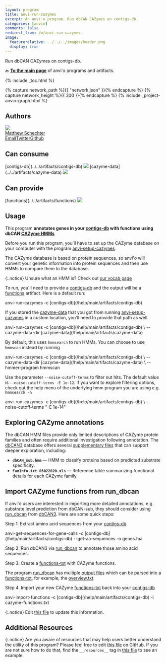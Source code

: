 ```yaml
---
layout: program
title: anvi-run-cazymes
excerpt: An anvi'o program. Run dbCAN CAZymes on contigs-db.
categories: [anvio]
comments: false
redirect_from: /m/anvi-run-cazymes
image:
  featurerelative: ../../../images/header.png
  display: true
---
```


Run dbCAN CAZymes on contigs-db.

🔙 **[To the main page](../../)** of anvi'o programs and artifacts.


{% include _toc.html %}
<div id="svg" class="subnetwork"></div>
{% capture network_path %}{{ "network.json" }}{% endcapture %}
{% capture network_height %}{{ 300 }}{% endcapture %}
{% include _project-anvio-graph.html %}


## Authors

<div class="anvio-person"><div class="anvio-person-info"><div class="anvio-person-photo"><img class="anvio-person-photo-img" src="../../images/authors/mschecht.jpg" /></div><div class="anvio-person-info-box"><a href="/people/mschecht" target="_blank"><span class="anvio-person-name">Matthew Schechter</span></a><div class="anvio-person-social-box"><a href="mailto:mschechter@uchicago.edu" class="person-social" target="_blank"><i class="fa fa-fw fa-envelope-square"></i>Email</a><a href="http://twitter.com/mschecht_bio" class="person-social" target="_blank"><i class="fa fa-fw fa-twitter-square"></i>Twitter</a><a href="http://github.com/mschecht" class="person-social" target="_blank"><i class="fa fa-fw fa-github"></i>Github</a></div></div></div></div>



## Can consume


<p style="text-align: left" markdown="1"><span class="artifact-r">[contigs-db](../../artifacts/contigs-db) <img src="../../images/icons/DB.png" class="artifact-icon-mini" /></span> <span class="artifact-r">[cazyme-data](../../artifacts/cazyme-data) <img src="../../images/icons/DATA.png" class="artifact-icon-mini" /></span></p>


## Can provide


<p style="text-align: left" markdown="1"><span class="artifact-p">[functions](../../artifacts/functions) <img src="../../images/icons/CONCEPT.png" class="artifact-icon-mini" /></span></p>


## Usage


This program **annotates genes in your <span class="artifact-n">[contigs-db](/help/main/artifacts/contigs-db)</span> with functions using dbCAN [CAZyme HMMs](https://bcb.unl.edu/dbCAN2/download/Databases/)** 

Before you run this program, you'll have to set up the CAZyme database on your computer with the program <span class="artifact-p">[anvi-setup-cazymes](/help/main/programs/anvi-setup-cazymes)</span>.  

The CAZyme database is based on protein sequences, so anvi'o will convert your genetic information into protein sequences and then use HMMs to compare them to the database. 

{:.notice}
Unsure what an HMM is? Check out [our vocab page](http://merenlab.org/vocabulary/#hmm)

To run, you'll need to provide a <span class="artifact-n">[contigs-db](/help/main/artifacts/contigs-db)</span> and the output will be a <span class="artifact-n">[functions](/help/main/artifacts/functions)</span> artifact. Here is a default run: 

<div class="codeblock" markdown="1">
anvi&#45;run&#45;cazymes &#45;c <span class="artifact&#45;n">[contigs&#45;db](/help/main/artifacts/contigs&#45;db)</span> 
</div>

If you stored the <span class="artifact-n">[cazyme-data](/help/main/artifacts/cazyme-data)</span> that you got from running <span class="artifact-p">[anvi-setup-cazymes](/help/main/programs/anvi-setup-cazymes)</span> in a custom location, you'll need to provide that path as well.

<div class="codeblock" markdown="1">
anvi&#45;run&#45;cazymes &#45;c <span class="artifact&#45;n">[contigs&#45;db](/help/main/artifacts/contigs&#45;db)</span> \
                 &#45;&#45;cazyme&#45;data&#45;dir <span class="artifact&#45;n">[cazyme&#45;data](/help/main/artifacts/cazyme&#45;data)</span> 
</div>

By default, this uses `hmmsearch` to run HMMs. You can choose to use `hmmscan` instead by running

<div class="codeblock" markdown="1">
anvi&#45;run&#45;cazymes &#45;c <span class="artifact&#45;n">[contigs&#45;db](/help/main/artifacts/contigs&#45;db)</span> \
                 &#45;&#45;cazyme&#45;data&#45;dir <span class="artifact&#45;n">[cazyme&#45;data](/help/main/artifacts/cazyme&#45;data)</span> \
                 &#45;&#45;hmmer&#45;program hmmscan
</div>

Use the parameter `--noise-cutoff-terms` to filter out hits. The default value is `--noise-cutoff-terms -E 1e-12`. If you want to explore filtering options, check out the help menu of the underlying hmm program you are using e.g. `hmmsearch -h`

<div class="codeblock" markdown="1">
anvi&#45;run&#45;cazymes &#45;c <span class="artifact&#45;n">[contigs&#45;db](/help/main/artifacts/contigs&#45;db)</span> \
                 &#45;&#45;noise&#45;cutoff&#45;terms "&#45;E 1e&#45;14"
</div>

## Exploring CAZyme annotations

The dbCAN HMM files provide only limited descriptions of CAZyme protein families and often require additional investigation following annotation. The [dbCAN3](https://bcb.unl.edu/dbCAN2/) database offers several [supplementary files](https://bcb.unl.edu/dbCAN2/download/Databases/) that can support deeper exploration, including:

- **`dbCAN_sub.hmm`** — HMM to classify proteins based on predicted substrate specificity.  
- **`FamInfo.txt.08022020.xls`** — Reference table summarizing functional details for each CAZyme family.

## Import CAZyme functions from run_dbcan

If anvi'o users are interested in importing more detailed annotations, e.g. substrate level prediction from dbCAN-sub, they should consider using [run_dbcan](https://dbcan.readthedocs.io/en/latest/) from [dbCAN3](https://bcb.unl.edu/dbCAN2/). Here are some quick steps:

Step 1. Extract amino acid sequences from your <span class="artifact-n">[contigs-db](/help/main/artifacts/contigs-db)</span>

<div class="codeblock" markdown="1">
anvi&#45;get&#45;sequences&#45;for&#45;gene&#45;calls &#45;c <span class="artifact&#45;n">[contigs&#45;db](/help/main/artifacts/contigs&#45;db)</span> &#45;&#45;get&#45;aa&#45;sequences &#45;o genes.faa
</div>

Step 2. Run dbCAN3 via [run_dbcan](https://dbcan.readthedocs.io/en/latest/) to annotate those amino acid sequences.

Step 3. Create a <span class="artifact-n">[functions-txt](/help/main/artifacts/functions-txt)</span> with CAZyme functions.

The program [run_dbcan](https://dbcan.readthedocs.io/en/latest/) has multiple [output files](https://dbcan.readthedocs.io/en/latest/user_guide/quick_start.html#understanding-the-output) which can be parsed into a <span class="artifact-n">[functions-txt](/help/main/artifacts/functions-txt)</span>, for example, the [overview.txt](https://dbcan.readthedocs.io/en/latest/user_guide/quick_start.html#understanding-the-output). 

Step 4. Import your new CAZyme <span class="artifact-n">[functions-txt](/help/main/artifacts/functions-txt)</span> back into your <span class="artifact-n">[contigs-db](/help/main/artifacts/contigs-db)</span>

<div class="codeblock" markdown="1">
anvi&#45;import&#45;functions &#45;c <span class="artifact&#45;n">[contigs&#45;db](/help/main/artifacts/contigs&#45;db)</span> &#45;i cazyme&#45;functions.txt
</div>

{:.notice}
Edit [this file](https://github.com/merenlab/anvio/tree/master/anvio/docs/programs/anvi-run-cazymes.md) to update this information.


## Additional Resources



{:.notice}
Are you aware of resources that may help users better understand the utility of this program? Please feel free to edit [this file](https://github.com/merenlab/anvio/tree/master/bin/anvi-run-cazymes) on GitHub. If you are not sure how to do that, find the `__resources__` tag in [this file](https://github.com/merenlab/anvio/blob/master/bin/anvi-interactive) to see an example.
